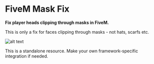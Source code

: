 # FiveM Mask Fix
**Fix player heads clipping through masks in FiveM.**

This is only a fix for faces clipping through masks - not hats, scarfs etc.

![alt text](https://i.imgur.com/4l9GZcT.png)

This is a standalone resource. Make your own framework-specific integration if needed.

